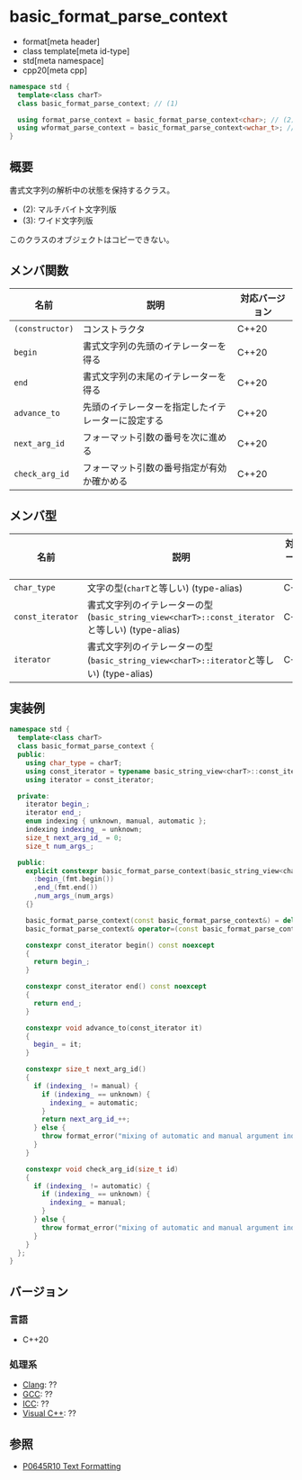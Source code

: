 # basic_format_parse_context

* format[meta header]
* class template[meta id-type]
* std[meta namespace]
* cpp20[meta cpp]

```cpp
namespace std {
  template<class charT>
  class basic_format_parse_context; // (1)

  using format_parse_context = basic_format_parse_context<char>; // (2)
  using wformat_parse_context = basic_format_parse_context<wchar_t>; // (3)
}
```

## 概要
書式文字列の解析中の状態を保持するクラス。

* (2): マルチバイト文字列版
* (3): ワイド文字列版

このクラスのオブジェクトはコピーできない。

## メンバ関数

| 名前            | 説明                                               | 対応バージョン |
|-----------------|----------------------------------------------------|----------------|
| `(constructor)` | コンストラクタ                                     | C++20          |
| `begin`         | 書式文字列の先頭のイテレーターを得る               | C++20          |
| `end`           | 書式文字列の末尾のイテレーターを得る               | C++20          |
| `advance_to`    | 先頭のイテレーターを指定したイテレーターに設定する | C++20          |
| `next_arg_id`   | フォーマット引数の番号を次に進める                 | C++20          |
| `check_arg_id`  | フォーマット引数の番号指定が有効か確かめる         | C++20          |

## メンバ型

| 名前             | 説明                                                                                          | 対応バージョン |
|------------------|-----------------------------------------------------------------------------------------------|----------------|
| `char_type`      | 文字の型(`charT`と等しい) (type-alias)                                                        | C++20          |
| `const_iterator` | 書式文字列のイテレーターの型(`basic_string_view<charT>::const_iterator`と等しい) (type-alias) | C++20          |
| `iterator`       | 書式文字列のイテレーターの型(`basic_string_view<charT>::iterator`と等しい) (type-alias)       | C++20          |

## 実装例
```cpp
namespace std {
  template<class charT>
  class basic_format_parse_context {
  public:
    using char_type = charT;
    using const_iterator = typename basic_string_view<charT>::const_iterator;
    using iterator = const_iterator;

  private:
    iterator begin_;
    iterator end_;
    enum indexing { unknown, manual, automatic };
    indexing indexing_ = unknown;
    size_t next_arg_id_ = 0;
    size_t num_args_;

  public:
    explicit constexpr basic_format_parse_context(basic_string_view<charT> fmt, size_t num_args = 0) noexcept
      :begin_(fmt.begin())
      ,end_(fmt.end())
      ,num_args_(num_args)
    {}

    basic_format_parse_context(const basic_format_parse_context&) = delete;
    basic_format_parse_context& operator=(const basic_format_parse_context&) = delete;

    constexpr const_iterator begin() const noexcept
    {
      return begin_;
    }

    constexpr const_iterator end() const noexcept
    {
      return end_;
    }

    constexpr void advance_to(const_iterator it)
    {
      begin_ = it;
    }

    constexpr size_t next_arg_id()
    {
      if (indexing_ != manual) {
        if (indexing_ == unknown) {
          indexing_ = automatic;
        }
        return next_arg_id_++;
      } else {
        throw format_error("mixing of automatic and manual argument indexing");
      }
    }

    constexpr void check_arg_id(size_t id)
    {
      if (indexing_ != automatic) {
        if (indexing_ == unknown) {
          indexing_ = manual;
        }
      } else {
        throw format_error("mixing of automatic and manual argument indexing");
      }
    }
  };
}
```

## バージョン
### 言語
- C++20

### 処理系
- [Clang](/implementation.md#clang): ??
- [GCC](/implementation.md#gcc): ??
- [ICC](/implementation.md#icc): ??
- [Visual C++](/implementation.md#visual_cpp): ??

## 参照

* [P0645R10 Text Formatting](http://www.open-std.org/jtc1/sc22/wg21/docs/papers/2019/p0645r10.html)
